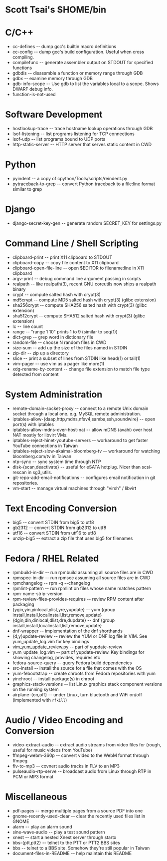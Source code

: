 Scott Tsai's $HOME/bin
=

C/C++
===

* cc-defines -- dump gcc's builtin macro definitions
* cc-config -- dump gcc's build configuration. Useful when cross compiling.
* compilefunc -- generate assembler output on STDOUT for specified functions
* gdbdis -- disassmble a function or memory range through GDB
* gdbx -- examine memory through GDB
* gdb-info-scope -- Use gdb to list the variables local to a scope.  Shows DWARF debug info.
* function-is-not-used

Software Development
===

* hostlookup-trace -- trace hostname lookup operations through GDB
* lsof-listening -- list programs listening for TCP connections
* lsof-udp -- list programs bound to UDP ports
* http-static-server -- HTTP server that serves static content in CWD

Python
===

* pyindent -- a copy of cpython/Tools/scripts/reindent.py
* pytraceback-to-grep -- convert Python traceback to a file:line format similar to grep

Django
===
* django-secret-key-gen -- generate random SECRET_KEY for settings.py

Command Line / Shell Scripting
===

* clipboard-print -- print X11 clipboard to STDOUT
* clipboard-copy -- copy file content to X11 clipboard
* clipboard-open-file-line -- open $EDITOR to filename:line in X11 clipboard
* argv-print -- debug command line argument passing in scripts
* realpath -- like realpath(3), recent GNU coreutils now ships a realpath binary
* crypt -- compute salted hash with crypt(3)
* md5crypt -- compute MD5 salted hash with crypt(3) (glibc extension)
* sha256crypt -- compute SHA256 salted hash with crypt(3) (glibc extension)
* sha512crypt -- compute SHA512 salted hash with crypt(3) (glibc extension)
* lc -- line count
* range -- "range 1 10" prints 1 to 9 (similar to seq(1))
* dict-grep -- grep word in dictionary file
* random-file -- choose N random files in CWD
* size-sum -- add up the size of the files named in STDIN
* zip-dir -- zip up a directory
* slice -- print a subset of lines from STDIN like head(1) or tail(1)
* vim-pager -- use vim as a pager like more(1)
* xdg-rename-by-content -- change file extension to match file type detected from content

System Administration
===

* remote-domain-socket-proxy -- connect to a remote Unix domain socket through a local one.
  e.g. MySQL remote administration.
* iptables-allow-{daap,http,mdns,nfsv4,samba,ssh,soundwire} -- open port(s) with iptables
* iptables-allow-mdns-over-host-nat -- allow mDNS (avahi) over host NAT mostly for libvirt VMs.
* iptables-reject-hinet-youtube-servers -- workaround to get faster YouTube connections in Taiwan
* iptables-reject-slow-akaimai-bloomberg-tv -- workaround for watching bloomberg.com/tv in Taiwan
* ntp-sync -- sync system time through NTP
* disk-{scan,deactivate} -- useful for eSATA hotplug. Nicer than scsi-rescan in sg3_utils.
* git-repo-add-email-notifications -- configures email notification in git repositories.
* vm-start -- manage virtual machines through "virsh" / libvirt

Text Encoding Conversion
===

* big5 -- convert STDIN from big5 to utf8
* gb2312 -- convert STDIN from gb2312 to utf8
* utf16 -- convert STDIN from utf16 to utf8
* unzip-big5 -- extract a zip file that uses big5 for filenames

Fedora / RHEL Related
===

* rpmbuild-in-dir -- run rpmbuild assuming all source files are in CWD
* rpmspec-in-dir -- run rpmsec assuming all source files are in CWD
* rpmchangelog -- rpm -q --changelog
* rpmlint-pattern -- run rpmlint on files whose name matches pattern
* rpm-name-strip-version
* rpm-review-files-provides-requires -- review RPM content after packaging
* {ygin,yin,yinlocal,ylist,yre,yupdate} -- yum {group install,install,localinstall,list,remove,update}
* {dgin,din,dinlocal,dlist,dre,dupdate} -- dnf {group install,install,localinstall,list,remove,update}
* dnf-wrapper -- implementation of the dnf shorthands
* {d,y}update-review -- review the YUM or DNF log file in VIM. See yum_update_log.vim for key bindings
* vim_yum_update_review.py -- part of yupdate-review
* yum_update_log.vim  -- part of yupdate-review. Key bindings for showing changelog, provides, requires etc
* fedora-source-query -- query Fedora build dependencies
* src-install -- install the source for a file that comes with the OS
* yum-febootstrap -- create chroots from Fedora repositories with yum
* yinchroot -- install package(s) in chroot
* graphics-stack-versions -- list Linux graphics stack component versions on the running system
* airplane-{on,off} -- under Linux, turn bluetooth and WiFi on/off (implemented with `rfkill`)

Audio / Video Encoding and Conversion
===

* video-extract-audio -- extract audio streams from video files for (rough, useful for
  music videos from YouTube)
* ffmpeg-webm-360p -- convert video to the WebM format through ffmpeg
* flv-to-mp3 -- covnert audio tracks in FLV to an MP3
* pulseaudio-rtp-serve -- broadcast audio from Linux through RTP in PCM or MP3 format

Miscellaneous
===

* pdf-pages -- merge multiple pages from a source PDF into one
* gnome-recently-used-clear -- clear the recently used files list in GNOME
* alarm -- play an alarm sound
* sine-wave-audio -- play a test sound pattern
* xnest -- start a nested Xnest server through startx
* bbs-{ptt,ptt2} -- telnet to the PTT or PTT2 BBS sites
* bbs -- telnet to a BBS site. Somehow they're still popular in Taiwan
* document-files-in-README -- help maintain this README
